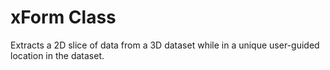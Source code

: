 # xForm Class

Extracts a 2D slice of data from a 3D dataset while in a unique user-guided location in the dataset.
